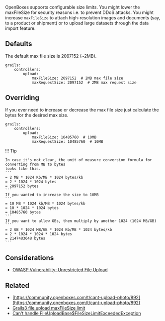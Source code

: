 OpenBoxes supports configurable size limits. You might lower the maxFileSize for security reasons 
i.e. to prevent DDoS attacks. You might increase `maxFileSize` to attach high-resolution images 
and documents (say, to a product or shipment) or to upload large datasets through the data import
feature.

## Defaults
The default max file size is 2097152 (~2MB).
```shell
grails:
    controllers:
        upload:
            maxFileSize: 2097152  # 2MB max file size
            maxRequestSize: 2097152  # 2MB max request size
```
## Overriding
If you ever need to increase or decrease the max file size just calculate the bytes for the 
desired max size.

```shell
grails:
    controllers:
        upload:
            maxFileSize: 10485760  # 10MB
            maxRequestSize: 10485760  # 10MB
```

!!! Tip

    In case it's not clear, the unit of measure conversion formula for converting from MB to bytes
    looks like this. 
    ```
    = 2 MB * 1024 Kb/MB * 1024 bytes/kb 
    = 2 * 1024 * 1024 bytes 
    = 2097152 bytes
    ```
    If you wanted to increase the size to 10MB
    ```
    = 10 MB * 1024 kb/MB * 1024 bytes/kb
    = 10 * 1024 * 1024 bytes
    = 10485760 bytes
    ```
    If you want to allow GBs, then multiply by another 1024 (1024 MB/GB)
    ```
    = 2 GB * 1024 MB/GB * 1024 Kb/MB * 1024 bytes/kb 
    = 2 * 1024 * 1024 * 1024 bytes 
    = 2147483648 bytes
    ```



## Considerations
* [OWASP Vulnerability: Unrestricted File Upload](https://owasp.org/www-community/vulnerabilities/Unrestricted_File_Upload)

## Related 
* [https://community.openboxes.com/t/cant-upload-photo/892](https://community.openboxes.com/t/cant-upload-photo/892)
* [Grails3 file upload maxFileSize limit](https://stackoverflow.com/questions/29845943/grails3-file-upload-maxfilesize-limit)
* [Can't handle FileUploadBase$FileSizeLimitExceededException ](https://github.com/grails/grails-core/issues/12631)
